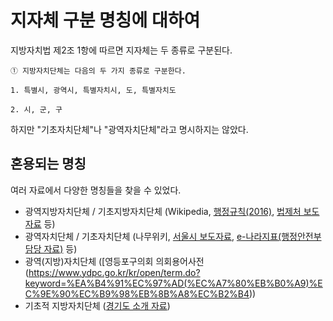 # 지자체 구분 명칭에 대하여
지방자치법 제2조 1항에 따르면 지자체는 두 종류로 구분된다.
```
① 지방자치단체는 다음의 두 가지 종류로 구분한다.

1. 특별시, 광역시, 특별자치시, 도, 특별자치도

2. 시, 군, 구
```
하지만 "기초자치단체"나 "광역자치단체"라고 명시하지는 않았다.  
## 혼용되는 명칭
여러 자료에서 다양한 명칭들을 찾을 수 있었다.
- 광역지방자치단체 / 기초지방자치단체 (Wikipedia, [행정규칙(2016)](http://law.go.kr/LSW/admRulLsInfoP.do?admRulSeq=2200000058234), [법제처 보도자료](https://www.moleg.go.kr/board.es?mid=a10501000000&bid=0048&list_no=190328&act=view&nPage=1) 등)
- 광역자치단체 / 기초자치단체 (나무위키, [서울시 보도자료](https://opengov.seoul.go.kr/press/11089453), [e-나라지표(행정안전부 담당 자료)](http://www.index.go.kr/potal/main/EachDtlPageDetail.do?idx_cd=1023) 등)
- 광역(지방)자치단체 ([영등포구의회 의회용어사전(https://www.ydpc.go.kr/kr/open/term.do?keyword=%EA%B4%91%EC%97%AD(%EC%A7%80%EB%B0%A9)%EC%9E%90%EC%B9%98%EB%8B%A8%EC%B2%B4))
- 기초적 지방자치단체 ([경기도 소개 자료](https://www.gg.go.kr/contents/contents.do?ciIdx=477&menuId=1844))
